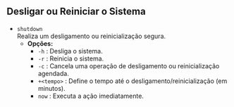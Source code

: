 ## **Desligar ou Reiniciar o Sistema**  
- `shutdown`  
  Realiza um desligamento ou reinicialização segura.  
  - **Opções:**  
    - `-h` : Desliga o sistema.  
    - `-r` : Reinicia o sistema.  
    - `-c` : Cancela uma operação de desligamento ou reinicialização agendada.  
    - `+<tempo>` : Define o tempo até o desligamento/reinicialização (em minutos).  
    - `now` : Executa a ação imediatamente.  
